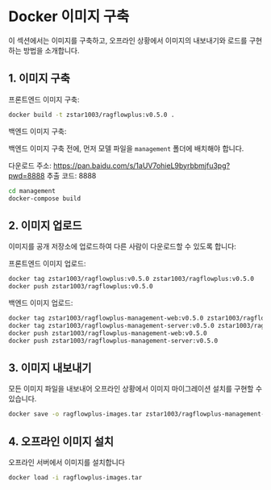 # Docker 이미지 구축

이 섹션에서는 이미지를 구축하고, 오프라인 상황에서 이미지의 내보내기와 로드를 구현하는 방법을 소개합니다.

## 1. 이미지 구축

프론트엔드 이미지 구축:

```bash
docker build -t zstar1003/ragflowplus:v0.5.0 .
```

백엔드 이미지 구축:

백엔드 이미지 구축 전에, 먼저 모델 파일을 `management` 폴더에 배치해야 합니다.

다운로드 주소: https://pan.baidu.com/s/1aUV7ohieL9byrbbmjfu3pg?pwd=8888 추출 코드: 8888 

```bash
cd management
docker-compose build
```


## 2. 이미지 업로드

이미지를 공개 저장소에 업로드하여 다른 사람이 다운로드할 수 있도록 합니다:

프론트엔드 이미지 업로드:

```bash
docker tag zstar1003/ragflowplus:v0.5.0 zstar1003/ragflowplus:v0.5.0
docker push zstar1003/ragflowplus:v0.5.0
```

백엔드 이미지 업로드:
```bash
docker tag zstar1003/ragflowplus-management-web:v0.5.0 zstar1003/ragflowplus-management-web:v0.5.0
docker tag zstar1003/ragflowplus-management-server:v0.5.0 zstar1003/ragflowplus-management-server:v0.5.0
docker push zstar1003/ragflowplus-management-web:v0.5.0
docker push zstar1003/ragflowplus-management-server:v0.5.0
```

## 3. 이미지 내보내기

모든 이미지 파일을 내보내어 오프라인 상황에서 이미지 마이그레이션 설치를 구현할 수 있습니다.

```bash
docker save -o ragflowplus-images.tar zstar1003/ragflowplus-management-web:v0.5.0 zstar1003/ragflowplus-management-server:v0.5.0 zstar1003/ragflowplus:v0.5.0 valkey/valkey:8 quay.io/minio/minio:RELEASE.2023-12-20T01-00-02Z mysql:8.0.39 elasticsearch:8.11.3
```

## 4. 오프라인 이미지 설치

오프라인 서버에서 이미지를 설치합니다

```bash
docker load -i ragflowplus-images.tar
```
